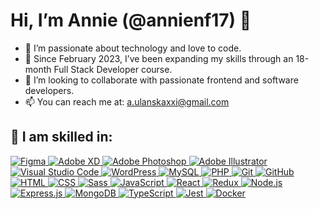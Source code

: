 # Hi, I’m Annie (@annienf17) 👋

- 👀 I’m passionate about technology and love to code.
- 🌱 Since February 2023, I’ve been expanding my skills through an 18-month Full Stack Developer course.
- 💞️ I’m looking to collaborate with passionate frontend and software developers.
- 📫 You can reach me at: [a.ulanskaxxi@gmail.com](mailto:a.ulanskaxxi@gmail.com)

## 💞️ I am skilled in:
<a href="https://www.figma.com/" target="_blank">
  <img src="https://skillicons.dev/icons?i=figma" alt="Figma" />
</a>
<a href="https://www.adobe.com/products/xd.html" target="_blank">
  <img src="https://skillicons.dev/icons?i=xd" alt="Adobe XD" />
</a>
<a href="https://www.adobe.com/products/photoshop.html" target="_blank">
  <img src="https://skillicons.dev/icons?i=ps" alt="Adobe Photoshop" />
</a>
<a href="https://www.adobe.com/products/illustrator.html" target="_blank">
  <img src="https://skillicons.dev/icons?i=ai" alt="Adobe Illustrator" />
</a>
<a href="https://code.visualstudio.com/" target="_blank">
  <img src="https://skillicons.dev/icons?i=vscode" alt="Visual Studio Code" />
</a>
<a href="https://wordpress.org/" target="_blank">
  <img src="https://skillicons.dev/icons?i=wordpress" alt="WordPress" />
</a>
<a href="https://www.mysql.com/" target="_blank">
  <img src="https://skillicons.dev/icons?i=mysql" alt="MySQL" />
</a>
<a href="https://www.php.net/" target="_blank">
  <img src="https://skillicons.dev/icons?i=php" alt="PHP" />
</a>
<a href="https://git-scm.com/" target="_blank">
  <img src="https://skillicons.dev/icons?i=git" alt="Git" />
</a>
<a href="https://github.com/" target="_blank">
  <img src="https://skillicons.dev/icons?i=github" alt="GitHub" />
</a>
<a href="https://developer.mozilla.org/en-US/docs/Web/HTML" target="_blank">
  <img src="https://skillicons.dev/icons?i=html" alt="HTML" />
</a>
<a href="https://developer.mozilla.org/en-US/docs/Web/CSS" target="_blank">
  <img src="https://skillicons.dev/icons?i=css" alt="CSS" />
</a>
<a href="https://sass-lang.com/" target="_blank">
  <img src="https://skillicons.dev/icons?i=sass" alt="Sass" />
</a>
<a href="https://developer.mozilla.org/en-US/docs/Web/JavaScript" target="_blank">
  <img src="https://skillicons.dev/icons?i=js" alt="JavaScript" />
</a>
<a href="https://reactjs.org/" target="_blank">
  <img src="https://skillicons.dev/icons?i=react" alt="React" />
</a>
<a href="https://redux.js.org/" target="_blank">
  <img src="https://skillicons.dev/icons?i=redux" alt="Redux" />
</a>
<a href="https://nodejs.org/" target="_blank">
  <img src="https://skillicons.dev/icons?i=nodejs" alt="Node.js" />
</a>
<a href="https://expressjs.com/" target="_blank">
  <img src="https://skillicons.dev/icons?i=express" alt="Express.js" />
</a>
<a href="https://www.mongodb.com/" target="_blank">
  <img src="https://skillicons.dev/icons?i=mongodb" alt="MongoDB" />
</a>
<a href="https://www.typescriptlang.org/docs/" target="_blank">
  <img src="https://skillicons.dev/icons?i=typescript" alt="TypeScript" />
</a>
<a href="https://jestjs.io/" target="_blank">
  <img src="https://skillicons.dev/icons?i=jest" alt="Jest" />
</a>
<a href="https://www.docker.com/" target="_blank">
  <img src="https://skillicons.dev/icons?i=docker" alt="Docker" />
</a>
